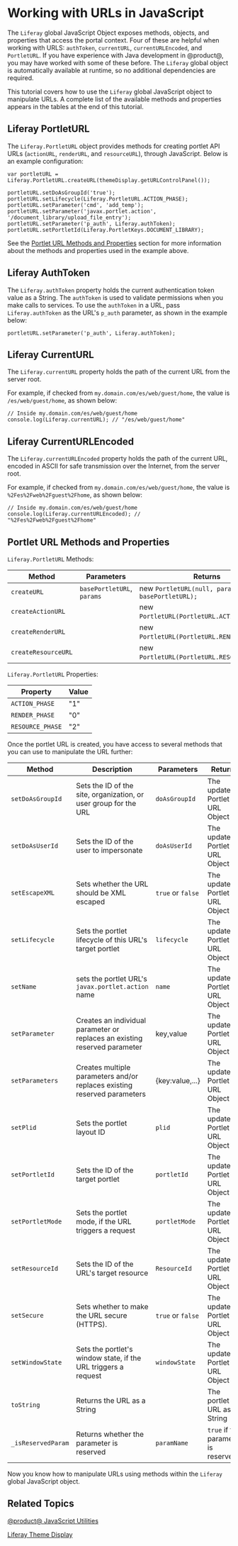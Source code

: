 # Working with URLs in JavaScript [](id=working-with-urls-in-javascript)

The `Liferay` global JavaScript Object exposes methods, objects, and properties
that access the portal context. Four of these are helpful when working with
URLS: `authToken`, `currentURL`, `currentURLEncoded`, and `PortletURL`. If you
have experience with Java development in @product@, you may have worked with
some of these before. The `Liferay` global object is automatically available at
runtime, so no additional dependencies are required. 

This tutorial covers how to use the `Liferay` global JavaScript object to
manipulate URLs. A complete list of the available methods and properties appears
in the tables at the end of this tutorial. 

## Liferay PortletURL [](id=liferay-portlet-url)

The `Liferay.PortletURL` object provides methods for creating portlet API URLs
(`actionURL`, `renderURL`, and `resourceURL`), through JavaScript. Below is an
example configuration:

    var portletURL = Liferay.PortletURL.createURL(themeDisplay.getURLControlPanel());

    portletURL.setDoAsGroupId('true');
    portletURL.setLifecycle(Liferay.PortletURL.ACTION_PHASE);
    portletURL.setParameter('cmd', 'add_temp');
    portletURL.setParameter('javax.portlet.action', '/document_library/upload_file_entry');
    portletURL.setParameter('p_auth', Liferay.authToken);
    portletURL.setPortletId(Liferay.PortletKeys.DOCUMENT_LIBRARY);

See the 
[Portlet URL Methods and Properties](#portlet-url-methods-and-properties) 
section for more information about the methods and properties used in the 
example above. 

## Liferay AuthToken [](id=liferay-auth-token)

The `Liferay.authToken` property holds the current authentication token value as 
a String. The `authToken` is used to validate permissions when you make calls to 
services. To use the `authToken` in a URL, pass `Liferay.authToken` as the URL's 
`p_auth` parameter, as shown in the example below:

    portletURL.setParameter('p_auth', Liferay.authToken);

## Liferay CurrentURL [](id=liferay-current-url)

The `Liferay.currentURL` property holds the path of the current URL from the 
server root.

For example, if checked from `my.domain.com/es/web/guest/home`, the value is 
`/es/web/guest/home`, as shown below:

    // Inside my.domain.com/es/web/guest/home
    console.log(Liferay.currentURL); // "/es/web/guest/home"

## Liferay CurrentURLEncoded [](id=liferay-current-url-encoded)

The `Liferay.currentURLEncoded` property holds the path of the current URL, 
encoded in ASCII for safe transmission over the Internet, from the server root. 

For example, if checked from `my.domain.com/es/web/guest/home`, the value is 
`%2Fes%2Fweb%2Fguest%2Fhome`, as shown below:

    // Inside my.domain.com/es/web/guest/home
    console.log(Liferay.currentURLEncoded); // "%2Fes%2Fweb%2Fguest%2Fhome"

## Portlet URL Methods and Properties [](id=portlet-url-methods-and-properties)

`Liferay.PortletURL` Methods:

| Method | Parameters | Returns |
| --- | --- | --- |
| `createURL` | `basePortletURL`, `params` | new `PortletURL(null, params, basePortletURL);` |
| `createActionURL` |  | new `PortletURL(PortletURL.ACTION_PHASE`); |
| `createRenderURL` |  | new `PortletURL(PortletURL.RENDER_PHASE`); |
| `createResourceURL` |  | new `PortletURL(PortletURL.RESOURCE_PHASE`); |

`Liferay.PortletURL` Properties:

| Property | Value |
| --- | --- |
| `ACTION_PHASE` | "1" |
| `RENDER_PHASE` | "0" |
| `RESOURCE_PHASE` | "2" |

Once the portlet URL is created, you have access to several methods that you can 
use to manipulate the URL further:

| Method | Description | Parameters | Returns |
| --- | --- | --- | --- |
| `setDoAsGroupId` | Sets the ID of the site, organization, or user group for the URL | `doAsGroupId` | The updated Portlet URL Object |
| `setDoAsUserId` | Sets the ID of the user to impersonate | `doAsUserId` | The updated Portlet URL Object |
| `setEscapeXML` | Sets whether the URL should be XML escaped | `true` or `false` | The updated Portlet URL Object |
| `setLifecycle` | Sets the portlet lifecycle of this URL's target portlet | `lifecycle` | The updated Portlet URL Object |
| `setName` | sets the portlet URL's `javax.portlet.action` name | `name` | The updated Portlet URL Object |
| `setParameter` | Creates an individual parameter or replaces an existing reserved parameter | key,value | The updated Portlet URL Object |
| `setParameters` | Creates multiple parameters and/or replaces existing reserved parameters | {key:value,...} | The updated Portlet URL Object |
| `setPlid` | Sets the portlet layout ID | `plid` | The updated Portlet URL Object |
| `setPortletId` | Sets the ID of the target portlet | `portletId` | The updated Portlet URL Object |
| `setPortletMode` | Sets the portlet mode, if the URL triggers a request | `portletMode` | The updated Portlet URL Object |
| `setResourceId` | Sets the ID of the URL's target resource | `ResourceId` | The updated Portlet URL Object |
| `setSecure` | Sets whether to make the URL secure (HTTPS). | `true` or `false` | The updated Portlet URL Object |
| `setWindowState` | Sets the portlet's window state, if the URL triggers a request | `windowState` | The updated Portlet URL Object |
| `toString` | Returns the URL as a String |  | The portlet URL as a String |
| `_isReservedParam` | Returns whether the parameter is reserved | `paramName` | `true` if the parameter is reserved |
 
Now you know how to manipulate URLs using methods within the `Liferay` global 
JavaScript object. 

## Related Topics [](id=related-topics)

[@product@ JavaScript Utilities](/develop/tutorials/-/knowledge_base/7-1/javascript-utilities)

[Liferay Theme Display](/develop/tutorials/-/knowledge_base/7-1/liferay-themedisplay)
